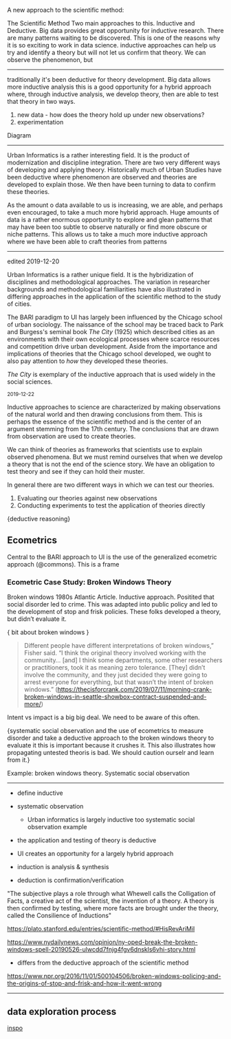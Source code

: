 A new approach to the scientific method: 

The Scientific Method
Two main approaches to this.
Inductive and Deductive. Big data provides great opportunity for inductive research. There are many patterns waiting to be discovered. This is one of the reasons why it is so exciting to work in data science. inductive approaches can help us try and identify a theory but will not let us confirm that theory. We can observe the phenomenon, but



------

traditionally it's been deductive for theory development.
Big data allows more inductive analysis
this is a good opportunity for a hybrid approach where, through inductive analysis, we develop theory, then are able to test that theory in two ways.
  1. new data - how does the theory hold up under new observations?
  2. experimentation

Diagram

----

Urban Informatics is a rather interesting field. It is the product of modernization and discipline integration. There are two very different ways of developing and applying theory. Historically much of Urban Studies have been deductive where phenomenon are observed and theories are developed to explain those. We then have been turning to data to confirm these theories. 

As the amount o data available to us is increasing, we are able, and perhaps even encouraged, to take a much more hybrid approach. Huge amounts of data is a rather enormous opportunity to explore and glean patterns that may have been too subtle to observe naturally or find more obscure or niche patterns. This allows us to take a much more inductive approach where we have been able to craft theories from patterns

---
edited 2019-12-20

Urban Informatics is a rather unique field. It is the hybridization of disciplines and methodological approaches. The variation in researcher backgrounds and methodological familiarities have also illustrated in differing approaches in the application of the scientific method to the study of cities.


The BARI paradigm to UI has largely been influenced by the Chicago school of urban sociology. The naissance of the school may be traced back to Park and Burgess's seminal book _The City_  (1925) which described cities as an environments with their own ecological processes where scarce resources and competition drive urban development. Aside from the importance and implications of theories that the Chicago school developed, we ought to also pay attention to _how_ they developed these theories. 

_The City_ is exemplary of the inductive approach that is used widely in the social sciences. 

<sub>2019-12-22 </sub>

Inductive approaches to science are characterized by making observations of the natural world and then drawing conclusions from them. This is perhaps the essence of the scientific method and is the center of an argument stemming from the 17th century. The conclusions that are drawn from observation are used to create theories.

We can think of theories as frameworks that scientists use to explain observed phenomena.  But we must remind ourselves that when we develop a theory that is not the end of the science story. We have an obligation to test theory and see if they can hold their muster. 

In general there are two different ways in which we can test our theories. 

1. Evaluating our theories against new observations
2. Conducting experiments to test the application of theories directly 

{deductive reasoning}


## Ecometrics 
Central to the BARI approach to UI is the use of the generalized ecometric approach (@commons). This is a frame 

### Ecometric Case Study: Broken Windows Theory

Broken windows 1980s Atlantic Article. Inductive approach. Positited that social disorder led to crime. This was adapted into public policy and led to the development of stop and frisk policies. These folks developed a theory, but didn’t evaluate it. 

{ bit about broken windows }

> Different people have different interpretations of broken windows,”  Fisher said. “I think the original theory involved working with the community… [and] I think some departments, some other researchers or practitioners, took it as meaning zero tolerance. [They] didn’t involve the community, and they just decided they were going to arrest everyone for everything, but that wasn’t the intent of broken windows.” (https://thecisforcrank.com/2019/07/11/morning-crank-broken-windows-in-seattle-showbox-contract-suspended-and-more/)

Intent vs impact is a big big deal. We need to be aware of this often. 

{systematic social observation and the use of ecometrics to measure disorder and take a deductive approach to the broken windows theory to evaluate it
this is important because it crushes it. This also illustrates how propagating untested theoris is bad. We should caution ourselr and learn from it.}




Example: broken windows theory. Systematic social observation 


----

- define inductive
- systematic observation 
  - Urban informatics is largely inductive too systematic social observation example
- the application and testing of theory is deductive 
- UI creates an opportunity for a largely hybrid approach

- induction is analysis & synthesis 
- deduction is confirmation/verification


"The subjective plays a role through what Whewell calls the Colligation of Facts, a creative act of the scientist, the invention of a theory. A theory is then confirmed by testing, where more facts are brought under the theory, called the Consilience of Inductions"

https://plato.stanford.edu/entries/scientific-method/#HisRevAriMil


https://www.nydailynews.com/opinion/ny-oped-break-the-broken-windows-spell-20190526-ulwcdd7fnjg4fgv6dnskls6vhi-story.html

- differs from the deductive approach of the scientific method

https://www.npr.org/2016/11/01/500104506/broken-windows-policing-and-the-origins-of-stop-and-frisk-and-how-it-went-wrong


-------

## data exploration process

[inspo](https://r4ds.had.co.nz/explore-intro.html)

